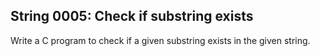 ## String 0005: Check if substring exists

Write a C program to check if a given substring exists in the given string.
